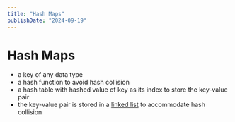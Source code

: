 ```yaml
---
title: "Hash Maps"
publishDate: "2024-09-19"
---
```


# Hash Maps

- a key of any data type
- a hash function to avoid hash collision
- a hash table with hashed value of key as its index to store the key-value pair
- the key-value pair is stored in a [linked list](/linked_lists.md) to accommodate hash collision